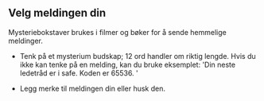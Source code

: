 ## Velg meldingen din

Mysteriebokstaver brukes i filmer og bøker for å sende hemmelige meldinger.

+ Tenk på et mysterium budskap; 12 ord handler om riktig lengde. Hvis du ikke kan tenke på en melding, kan du bruke eksemplet: 'Din neste ledetråd er i safe. Koden er 65536. '

+ Legg merke til meldingen din eller husk den.
